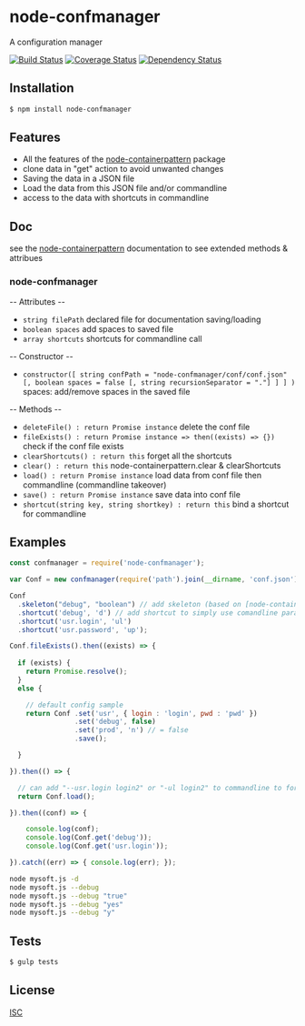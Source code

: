 # node-confmanager
A configuration manager

[![Build Status](https://api.travis-ci.org/Psychopoulet/node-confmanager.svg?branch=master)](https://travis-ci.org/Psychopoulet/node-confmanager)
[![Coverage Status](https://coveralls.io/repos/github/Psychopoulet/node-confmanager/badge.svg?branch=master)](https://coveralls.io/github/Psychopoulet/node-confmanager)
[![Dependency Status](https://img.shields.io/david/Psychopoulet/node-confmanager/master.svg)](https://github.com/Psychopoulet/node-confmanager)

## Installation

```bash
$ npm install node-confmanager
```

## Features

  * All the features of the [node-containerpattern](https://www.npmjs.com/package/node-containerpattern) package
  * clone data in "get" action to avoid unwanted changes
  * Saving the data in a JSON file
  * Load the data from this JSON file and/or commandline
  * access to the data with shortcuts in commandline

## Doc

see the [node-containerpattern](https://www.npmjs.com/package/node-containerpattern) documentation to see extended methods & attribues

### node-confmanager

  -- Attributes --

  * ``` string filePath ``` declared file for documentation saving/loading
  * ``` boolean spaces ``` add spaces to saved file
  * ``` array shortcuts ``` shortcuts for commandline call

  -- Constructor --

  * ``` constructor([ string confPath = "node-confmanager/conf/conf.json" [, boolean spaces = false [, string recursionSeparator = "."] ] ] ) ``` spaces: add/remove spaces in the saved file

  -- Methods --

  * ``` deleteFile() : return Promise instance ``` delete the conf file
  * ``` fileExists() : return Promise instance => then((exists) => {}) ``` check if the conf file exists
  * ``` clearShortcuts() : return this ``` forget all the shortcuts
  * ``` clear() : return this ``` node-containerpattern.clear & clearShortcuts
  * ``` load() : return Promise instance ``` load data from conf file then commandline (commandline takeover)
  * ``` save() : return Promise instance ``` save data into conf file
  * ``` shortcut(string key, string shortkey) : return this ``` bind a shortcut for commandline

## Examples

```js
const confmanager = require('node-confmanager');

var Conf = new confmanager(require('path').join(__dirname, 'conf.json'));

Conf
  .skeleton("debug", "boolean") // add skeleton (based on [node-containerpattern](https://www.npmjs.com/package/node-containerpattern)) to check datatype
  .shortcut('debug', 'd') // add shortcut to simply use comandline params, can add "-d true" to commandline to activate debug
  .shortcut('usr.login', 'ul')
  .shortcut('usr.password', 'up');

Conf.fileExists().then((exists) => {
  
  if (exists) {
    return Promise.resolve();
  }
  else {

    // default config sample
    return Conf .set('usr', { login : 'login', pwd : 'pwd' })
                .set('debug', false)
                .set('prod', 'n') // = false
                .save();

  }

}).then(() => {

  // can add "--usr.login login2" or "-ul login2" to commandline to force login change
  return Conf.load();

}).then((conf) => {

    console.log(conf);
    console.log(Conf.get('debug'));
    console.log(Conf.get('usr.login'));

}).catch((err) => { console.log(err); });
```

```bash
node mysoft.js -d
node mysoft.js --debug
node mysoft.js --debug "true"
node mysoft.js --debug "yes"
node mysoft.js --debug "y"
```

## Tests

```bash
$ gulp tests
```

## License

  [ISC](LICENSE)
